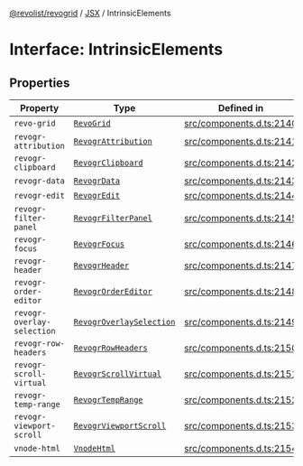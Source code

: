 [@revolist/revogrid](README.md) / [JSX](Namespace.JSX.md) / IntrinsicElements

# Interface: IntrinsicElements

## Properties

| Property | Type | Defined in |
| ------ | ------ | ------ |
| `revo-grid` | [`RevoGrid`](JSX.Interface.RevoGrid.md) | [src/components.d.ts:2140](https://github.com/revolist/revogrid/blob/169fb7626f86c9813d59597eddde6f6dd50e49a6/src/components.d.ts#L2140) |
| `revogr-attribution` | [`RevogrAttribution`](JSX.Interface.RevogrAttribution.md) | [src/components.d.ts:2141](https://github.com/revolist/revogrid/blob/169fb7626f86c9813d59597eddde6f6dd50e49a6/src/components.d.ts#L2141) |
| `revogr-clipboard` | [`RevogrClipboard`](JSX.Interface.RevogrClipboard.md) | [src/components.d.ts:2142](https://github.com/revolist/revogrid/blob/169fb7626f86c9813d59597eddde6f6dd50e49a6/src/components.d.ts#L2142) |
| `revogr-data` | [`RevogrData`](JSX.Interface.RevogrData.md) | [src/components.d.ts:2143](https://github.com/revolist/revogrid/blob/169fb7626f86c9813d59597eddde6f6dd50e49a6/src/components.d.ts#L2143) |
| `revogr-edit` | [`RevogrEdit`](JSX.Interface.RevogrEdit.md) | [src/components.d.ts:2144](https://github.com/revolist/revogrid/blob/169fb7626f86c9813d59597eddde6f6dd50e49a6/src/components.d.ts#L2144) |
| `revogr-filter-panel` | [`RevogrFilterPanel`](JSX.Interface.RevogrFilterPanel.md) | [src/components.d.ts:2145](https://github.com/revolist/revogrid/blob/169fb7626f86c9813d59597eddde6f6dd50e49a6/src/components.d.ts#L2145) |
| `revogr-focus` | [`RevogrFocus`](JSX.Interface.RevogrFocus.md) | [src/components.d.ts:2146](https://github.com/revolist/revogrid/blob/169fb7626f86c9813d59597eddde6f6dd50e49a6/src/components.d.ts#L2146) |
| `revogr-header` | [`RevogrHeader`](JSX.Interface.RevogrHeader.md) | [src/components.d.ts:2147](https://github.com/revolist/revogrid/blob/169fb7626f86c9813d59597eddde6f6dd50e49a6/src/components.d.ts#L2147) |
| `revogr-order-editor` | [`RevogrOrderEditor`](JSX.Interface.RevogrOrderEditor.md) | [src/components.d.ts:2148](https://github.com/revolist/revogrid/blob/169fb7626f86c9813d59597eddde6f6dd50e49a6/src/components.d.ts#L2148) |
| `revogr-overlay-selection` | [`RevogrOverlaySelection`](JSX.Interface.RevogrOverlaySelection.md) | [src/components.d.ts:2149](https://github.com/revolist/revogrid/blob/169fb7626f86c9813d59597eddde6f6dd50e49a6/src/components.d.ts#L2149) |
| `revogr-row-headers` | [`RevogrRowHeaders`](JSX.Interface.RevogrRowHeaders.md) | [src/components.d.ts:2150](https://github.com/revolist/revogrid/blob/169fb7626f86c9813d59597eddde6f6dd50e49a6/src/components.d.ts#L2150) |
| `revogr-scroll-virtual` | [`RevogrScrollVirtual`](JSX.Interface.RevogrScrollVirtual.md) | [src/components.d.ts:2151](https://github.com/revolist/revogrid/blob/169fb7626f86c9813d59597eddde6f6dd50e49a6/src/components.d.ts#L2151) |
| `revogr-temp-range` | [`RevogrTempRange`](JSX.Interface.RevogrTempRange.md) | [src/components.d.ts:2152](https://github.com/revolist/revogrid/blob/169fb7626f86c9813d59597eddde6f6dd50e49a6/src/components.d.ts#L2152) |
| `revogr-viewport-scroll` | [`RevogrViewportScroll`](JSX.Interface.RevogrViewportScroll.md) | [src/components.d.ts:2153](https://github.com/revolist/revogrid/blob/169fb7626f86c9813d59597eddde6f6dd50e49a6/src/components.d.ts#L2153) |
| `vnode-html` | [`VnodeHtml`](JSX.Interface.VnodeHtml.md) | [src/components.d.ts:2154](https://github.com/revolist/revogrid/blob/169fb7626f86c9813d59597eddde6f6dd50e49a6/src/components.d.ts#L2154) |
